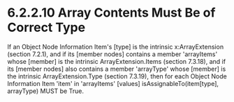 <html dir="LTR" xmlns:mshelp="http://msdn.microsoft.com/mshelp" xmlns:ddue="http://ddue.schemas.microsoft.com/authoring/2003/5" xmlns:xlink="http://www.w3.org/1999/xlink" xmlns:tool="http://www.microsoft.com/tooltip"><body><input type="hidden" id="userDataCache" class="userDataStyle"><input type="hidden" id="hiddenScrollOffset"><img id="dropDownImage" style="display:none; height:0; width:0;" src="../local/drpdown.gif"><img id="dropDownHoverImage" style="display:none; height:0; width:0;" src="../local/drpdown_orange.gif"><img id="collapseImage" style="display:none; height:0; width:0;" src="../local/collapse.gif"><img id="expandImage" style="display:none; height:0; width:0;" src="../local/exp.gif"><img id="collapseAllImage" style="display:none; height:0; width:0;" src="../local/collall.gif"><img id="expandAllImage" style="display:none; height:0; width:0;" src="../local/expall.gif"><img id="copyImage" style="display:none; height:0; width:0;" src="../local/copycode.gif"><img id="copyHoverImage" style="display:none; height:0; width:0;" src="../local/copycodeHighlight.gif"><div id="header"><h1 class="heading">6.2.2.10 Array Contents Must Be of Correct Type</h1></div><div id="mainSection"><div id="mainBody"><div id="allHistory" class="saveHistory" onsave="saveAll()" onload="loadAll()"></div>




<p xmlns:wsd="http://wsdev.schemas.microsoft.com/authoring/2008/2" xmlns:msxsl="urn:schemas-microsoft-com:xslt" xmlns:script="urn:script" xmlns:build="urn:build">
<div id="sectionSection0" class="section" name="collapseableSection"><content xmlns="http://ddue.schemas.microsoft.com/authoring/2003/5" xmlns:wsd="http://wsdev.schemas.microsoft.com/authoring/2008/2" xmlns:msxsl="urn:schemas-microsoft-com:xslt" xmlns:script="urn:script" xmlns:build="urn:build">
				</content></div><div id="sectionSection1" class="section" name="collapseableSection"><content xmlns="http://ddue.schemas.microsoft.com/authoring/2003/5" xmlns:wsd="http://wsdev.schemas.microsoft.com/authoring/2008/2" xmlns:msxsl="urn:schemas-microsoft-com:xslt" xmlns:script="urn:script" xmlns:build="urn:build">
					<p xmlns="">If an <mshelp:link keywords="0952049a-55c8-4dc1-ab30-d5bdbd7e5b4c" tabindex="0">Object Node Information Item's</mshelp:link> [type] is the intrinsic <mshelp:link keywords="52051aee-4256-42a2-856f-3f7faf781271" tabindex="0">x:ArrayExtension (section </mshelp:link><mshelp:link keywords="52051aee-4256-42a2-856f-3f7faf781271" tabindex="0">7.2.1</mshelp:link><mshelp:link keywords="52051aee-4256-42a2-856f-3f7faf781271" tabindex="0">)</mshelp:link>, and if its [member nodes] contains a member 'arrayItems' whose [member] is the intrinsic <mshelp:link keywords="2fc6310e-387b-4b21-8f00-dcec6c051efc" tabindex="0">ArrayExtension.Items (section </mshelp:link><mshelp:link keywords="2fc6310e-387b-4b21-8f00-dcec6c051efc" tabindex="0">7.3.18</mshelp:link><mshelp:link keywords="2fc6310e-387b-4b21-8f00-dcec6c051efc" tabindex="0">)</mshelp:link>, and if its [member nodes] also contains a member 'arrayType' whose [member] is the intrinsic <mshelp:link keywords="9062bb1b-cc7d-40d6-89da-865176085d82" tabindex="0">ArrayExtension.Type (section </mshelp:link><mshelp:link keywords="9062bb1b-cc7d-40d6-89da-865176085d82" tabindex="0">7.3.19</mshelp:link><mshelp:link keywords="9062bb1b-cc7d-40d6-89da-865176085d82" tabindex="0">)</mshelp:link>, then for each <mshelp:link keywords="0952049a-55c8-4dc1-ab30-d5bdbd7e5b4c" tabindex="0">Object Node Information Item</mshelp:link> 'item' in 'arrayItems' [values] isAssignableTo(item[type], arrayType) MUST be True.</p>
				</content></div><!--[if gte IE 5]>
			<tool:tip element="languageFilterToolTip" avoidmouse="false"/>
		<![endif]--></div><a name="feedback"></a><span></span></div></body></html>